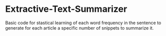 # Extractive-Text-Summarizer 
Basic code for stastical learning of each word frequency in the sentence to generate for each article a specific number of snippets to summarize it.
